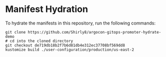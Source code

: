 # Manifest Hydration

To hydrate the manifests in this repository, run the following commands:

```shell
git clone https://github.com/Shirly8/argocon-gitops-promoter-hydrate-demo
# cd into the cloned directory
git checkout de719db18b2f7b6d81db4e312ec37708bf569dd8
kustomize build ./user-configuration/production/us-east-2
```
